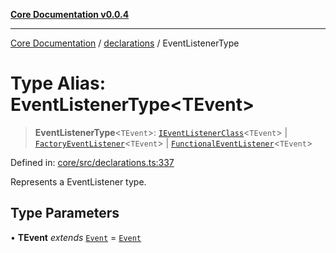 [**Core Documentation v0.0.4**](../../README.md)

***

[Core Documentation](../../modules.md) / [declarations](../README.md) / EventListenerType

# Type Alias: EventListenerType\<TEvent\>

> **EventListenerType**\<`TEvent`\>: [`IEventListenerClass`](IEventListenerClass.md)\<`TEvent`\> \| [`FactoryEventListener`](FactoryEventListener.md)\<`TEvent`\> \| [`FunctionalEventListener`](FunctionalEventListener.md)\<`TEvent`\>

Defined in: [core/src/declarations.ts:337](https://github.com/stonemjs/core/blob/93efe04ef1a71ad6f49c3b315da54d45ace50f23/src/declarations.ts#L337)

Represents a EventListener type.

## Type Parameters

• **TEvent** *extends* [`Event`](../../events/Event/classes/Event.md) = [`Event`](../../events/Event/classes/Event.md)
